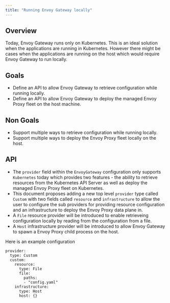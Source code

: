 ```yaml
---
title: "Running Envoy Gateway locally"
---
```


## Overview

Today, Envoy Gateway runs only on Kubernetes. This is an ideal solution
when the applications are running in Kubernetes.
However there might be cases when the applications are running on the host which would
require Envoy Gateway to run locally.

## Goals

* Define an API to allow Envoy Gateway to retrieve configuration while running locally.
* Define an API to allow Envoy Gateway to deploy the managed Envoy Proxy fleet on the host
machine.

## Non Goals

* Support multiple ways to retrieve configuration while running locally.
* Support multiple ways to deploy the Envoy Proxy fleet locally on the host.

## API

* The `provider` field within the `EnvoyGateway` configuration only supports
`Kubernetes` today which provides two features - the ability to retrieve
resources from the Kubernetes API Server as well as deploy the managed
Envoy Proxy fleet on Kubernetes. 
* This document proposes adding a new top level `provider` type called `Custom` 
with two fields called `resource` and `infrastructure` to allow the user to configure
the sub providers for providing resource configuration and an infrastructure to deploy
the Envoy Proxy data plane in.
* A `File` resource provider will be introduced to enable retrieveing configuration locally
by reading from the configuration from a file.
* A `Host` infrastructure provider will be introduced to allow Envoy Gateway to spawn a 
Envoy Proxy child process on the host.

Here is an example configuration

```
provider:
  type: Custom
  custom:
    resource:
      type: File
      file:
        paths: 
        - "config.yaml"
    infrastructure:
      type: Host
      host: {}
```
